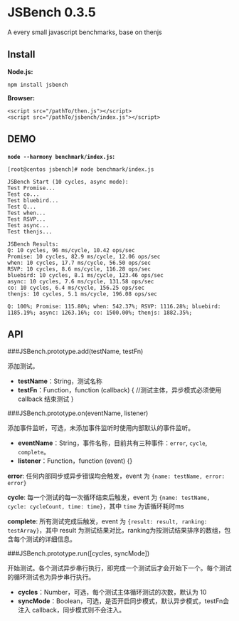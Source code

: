 JSBench 0.3.5
=======

A every small javascript benchmarks, base on thenjs

## Install

**Node.js:**

    npm install jsbench

**Browser:**

    <script src="/pathTo/then.js"></script>
    <script src="/pathTo/jsbench/index.js"></script>

## DEMO

**`node --harmony benchmark/index.js`:**

    [root@centos jsbench]# node benchmark/index.js

    JSBench Start (10 cycles, async mode):
    Test Promise...
    Test co...
    Test bluebird...
    Test Q...
    Test when...
    Test RSVP...
    Test async...
    Test thenjs...

    JSBench Results:
    Q: 10 cycles, 96 ms/cycle, 10.42 ops/sec
    Promise: 10 cycles, 82.9 ms/cycle, 12.06 ops/sec
    when: 10 cycles, 17.7 ms/cycle, 56.50 ops/sec
    RSVP: 10 cycles, 8.6 ms/cycle, 116.28 ops/sec
    bluebird: 10 cycles, 8.1 ms/cycle, 123.46 ops/sec
    async: 10 cycles, 7.6 ms/cycle, 131.58 ops/sec
    co: 10 cycles, 6.4 ms/cycle, 156.25 ops/sec
    thenjs: 10 cycles, 5.1 ms/cycle, 196.08 ops/sec

    Q: 100%; Promise: 115.80%; when: 542.37%; RSVP: 1116.28%; bluebird: 1185.19%; async: 1263.16%; co: 1500.00%; thenjs: 1882.35%;

## API

###JSBench.prototype.add(testName, testFn)

添加测试。

+ **testName**：String，测试名称
+ **testFn**：Function，function (callback) { //测试主体，异步模式必须使用 callback 结束测试 }

###JSBench.prototype.on(eventName, listener)

添加事件监听，可选，未添加事件监听时使用内部默认的事件监听。

+ **eventName**：String，事件名称，目前共有三种事件：`error`, `cycle`, `complete`。
+ **listener**：Function，function (event) {}

**error**: 任何内部同步或异步错误均会触发，event 为 `{name: testName, error: error}`

**cycle**: 每一个测试的每一次循环结束后触发，event 为 `{name: testName, cycle: cycleCount, time: time}`，其中 `time` 为该循环耗时ms

**complete**: 所有测试完成后触发，event 为 `{result: result, ranking: testArray}`，其中 result 为测试结果对比，ranking为按测试结果排序的数组，包含每个测试的详细信息。

###JSBench.prototype.run([cycles, syncMode])

开始测试。各个测试异步串行执行，即完成一个测试后才会开始下一个。每个测试的循环测试也为异步串行执行。

+ **cycles**：Number，可选，每个测试主体循环测试的次数，默认为 10
+ **syncMode**：Boolean，可选，是否开启同步模式，默认异步模式，testFn会注入 callback，同步模式则不会注入。
